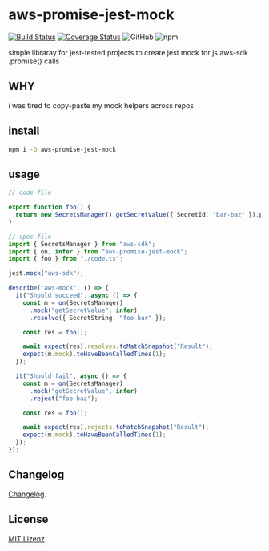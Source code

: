 # aws-promise-jest-mock

[![Build Status](https://travis-ci.org/jurijzahn8019/aws-promise-jest-mock.svg?branch=master)](https://travis-ci.org/jurijzahn8019/aws-promise-jest-mock)
[![Coverage Status](https://coveralls.io/repos/github/jurijzahn8019/aws-promise-jest-mock/badge.svg?branch=master)](https://coveralls.io/github/jurijzahn8019/aws-promise-jest-mock?branch=master)
![GitHub](https://img.shields.io/github/license/jurijzahn8019/aws-promise-jest-mock)
![npm](https://img.shields.io/npm/v/aws-promise-jest-mock)

simple libraray for jest-tested projects to create jest mock for js aws-sdk .promise() calls

## WHY

i was tired to copy-paste my mock helpers across repos

## install

```bash
npm i -D aws-promise-jest-mock
```

## usage

```typescript
// code file

export function foo() {
  return new SecretsManager().getSecretValue({ SecretId: "bar-baz" }).promise();
}

// spec file
import { SecretsManager } from "aws-sdk";
import { on, infer } from "aws-promise-jest-mock";
import { foo } from "./code.ts";

jest.mock("aws-sdk");

describe("aws-mock", () => {
  it("Should succeed", async () => {
    const m = on(SecretsManager)
      .mock("getSecretValue", infer)
      .resolve({ SecretString: "foo-bar" });

    const res = foo();

    await expect(res).resolves.toMatchSnapshot("Result");
    expect(m.mock).toHaveBeenCalledTimes(1);
  });

  it("Should fail", async () => {
    const m = on(SecretsManager)
      .mock("getSecretValue", infer)
      .reject("foo-baz");

    const res = foo();

    await expect(res).rejects.toMatchSnapshot("Result");
    expect(m.mock).toHaveBeenCalledTimes(1);
  });
});
```

## Changelog

[Changelog](CHANGELOG.md).

## License

[MIT Lizenz](https://choosealicense.com/licenses/mit/)
